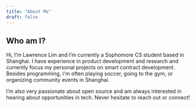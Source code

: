```yaml
---
title: "About Me"
draft: false
---
```

## Who am I?

Hi, I’m Lawrence Lim and I’m currently a Sophomore CS student based in Shanghai. I have experience in product development and research and currently focus my personal projects on smart contract development.
Besides programming, i'm often playing soccer, going to the gym, or organizing community events in Shanghai.

I’m also very passionate about open source and am always interested in hearing about opportunities in tech. Never hesitate to reach out or connect!
